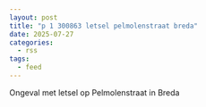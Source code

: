```yaml
---
layout: post
title: "p 1 300863 letsel pelmolenstraat breda"
date: 2025-07-27
categories: 
  - rss
tags: 
  - feed
---
```


Ongeval met letsel op Pelmolenstraat in Breda
